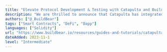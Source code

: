 ```yaml
---
title: "Elevate Protocol Development & Testing with Catapulta and BuildBear Sandbox Integration"
description: "We are thrilled to announce that Catapulta has integrated BuildBear Sandbox into their smart contract deployment tool."
authors: ["@_BuildBear"]
tags: ["Smart Contracts", "DeFi", "Dapp"]
languages: ["Solidity"]
url: "https://www.buildbear.io/resources/guides-and-tutorials/catapulta_buildbear"
dateAdded: 2023-11-1
level: "Intermediate"
---
```

